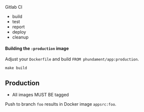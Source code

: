 

Gitlab CI

- build
- test
- report
- deploy
- cleanup



#### Building the `:production` image

Adjust your `Dockerfile` and build `FROM phundament/app:production`.

    make build



Production
----------

- All images MUST BE tagged


Push to branch `foo` results in Docker image `appsrc:foo`.